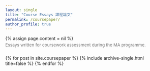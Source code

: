 ```yaml
---
layout: single
title: "Course Essays 課程論文"
permalink: /coursepaper/
author_profile: true
---
```


{% assign page.content = nil %}

<p style="color:#777; font-size:0.95em; margin-top:-10px; margin-bottom:25px;">
  Essays written for coursework assessment during the MA programme.
</p>

{% for post in site.coursepaper %}
  {% include archive-single.html title=false %}
{% endfor %}
